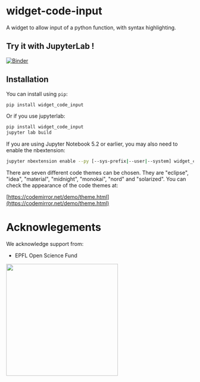 
# widget-code-input

A widget to allow input of a python function, with syntax highlighting.

## Try it with JupyterLab !

[![Binder](https://mybinder.org/badge_logo.svg)](https://mybinder.org/v2/gh/osscar-org/widget-code-input/master?urlpath=%2Flab%2Ftree%2Fexamples%2Fintroduction.ipynb)

## Installation

You can install using `pip`:

```bash
pip install widget_code_input
```

Or if you use jupyterlab:

```bash
pip install widget_code_input
jupyter lab build
```

If you are using Jupyter Notebook 5.2 or earlier, you may also need to enable
the nbextension:
```bash
jupyter nbextension enable --py [--sys-prefix|--user|--system] widget_code_input
```
There are seven different code themes can be chosen. They are "eclipse",
"idea", "material", "midnight", "monokai", "nord" and "solarized".
You can check the appearance of the code themes at:

[https://codemirror.net/demo/theme.html](https://codemirror.net/demo/theme.html)


# Acknowlegements

We acknowledge support from:
* EPFL Open Science Fund

<img src='./OSSCAR-logo.png' width='300'>
